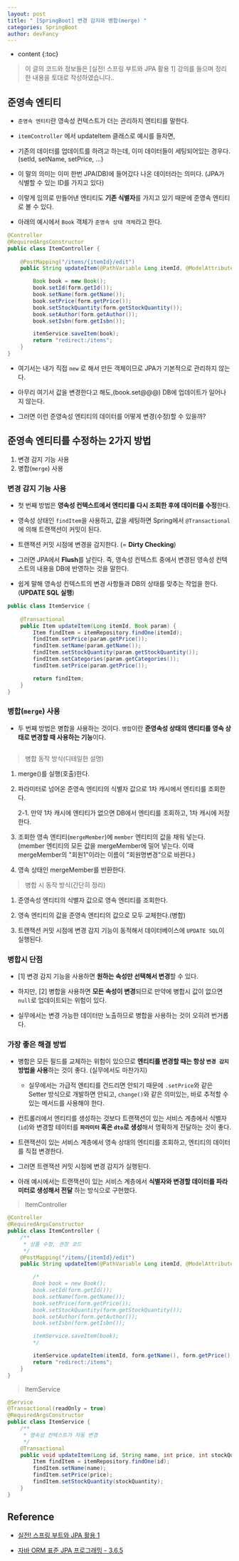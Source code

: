 ```yaml
---
layout: post
title: " [SpringBoot] 변경 감지와 병합(merge) "
categories: SpringBoot
author: devFancy
---
```

* content
{:toc}

> 이 글의 코드와 정보들은 [실전! 스프링 부트와 JPA 활용 1] 강의를 들으며 정리한 내용을 토대로 작성하였습니다..


## 준영속 엔티티

* `준영속 엔티티`란 영속성 컨텍스트가 더는 관리하지 엔티티를 말한다.

* `itemController` 에서 updateItem 클래스로 예시를 들자면,

* 기존의 데이터를 업데이트를 하려고 하는데, 이미 데이터들이 세팅되어있는 경우다. (setId, setName, setPrice, ...)

* 이 말의 의미는 이미 한번 JPA(DB)에 들어갔다 나온 데이터라는 의미다. (JPA가 식별할 수 있는 ID를 가지고 있다)

* 이렇게 임의로 만들어낸 엔티티도 **기존 식별자**를 가지고 있기 때문에 준영속 엔티티로 볼 수 있다.

* 아래의 예시에서 `Book` 객체가  `준영속 상태 객체`라고 한다.

```java
@Controller
@RequiredArgsConstructor
public class ItemController {
    
    @PostMapping("/items/{itemId}/edit")
    public String updateItem(@PathVariable Long itemId, @ModelAttribute("form") BookForm form) {

        Book book = new Book();
        book.setId(form.getId());
        book.setName(form.getName());
        book.setPrice(form.getPrice());
        book.setStockQuantity(form.getStockQuantity());
        book.setAuthor(form.getAuthor());
        book.setIsbn(form.getIsbn());

        itemService.saveItem(book);
        return "redirect:/items";
    }
}
```

* 여기서는 내가 직접 `new` 로 해서 만든 객체이므로 JPA가 기본적으로 관리하지 않는다.

* 아무리 여기서 값을 변경한다고 해도,(book.set@@@) DB에 업데이트가 일어나지 않는다.

* 그러면 이런 준영속성 엔티티의 데이터를 어떻게 변경(수정)할 수 있을까?

## 준영속 엔티티를 수정하는 2가지 방법

1. 변경 감지 기능 사용
2. 병합(`merge`) 사용

### 변경 감지 기능 사용

* 첫 번째 방법은 **영속성 컨텍스트에서 엔티티를 다시 조회한 후에 데이터를 수정**한다.

* 영속성 상태인 `findItem`을 사용하고, 값을 세팅하면 Spring에서 `@Transactional`에 의해 트랜잭션이 커밋이 된다.

* 트랜잭션 커밋 시점에 변경을 감지한다. (= **Dirty Checking**)

* 그러면 JPA에서 **Flush**를 날린다. 즉, 영속성 컨텍스트 중에서 변경된 영속성 컨텍스트의 내용을 DB에 반영하는 것을 말한다.

* 쉽게 말해 영속성 컨텍스트의 변경 사항들과 DB의 상태를 맞추는 작업을 한다.(**UPDATE SQL 실행**)

```java
public class ItemService {
    
    @Transactional
    public Item updateItem(Long itemId, Book param) {
        Item findItem = itemRepository.findOne(itemId);
        findItem.setPrice(param.getPrice());
        findItem.setName(param.getName());
        findItem.setStockQuantity(param.getStockQuantity());
        findItem.setCategories(param.getCategories());
        findItem.setPrice(param.getPrice());

        return findItem;
    }
}
```

### 병합(`merge`) 사용

* 두 번째 방법은 병합을 사용하는 것이다. `병합`이란 **준영속성 상태의 엔티티를 영속 상태로 변경할 때 사용하는 기능**이다.


![]()

> 병합 동작 방식(디테일한 설명)

1. merge()를 실행(호출)한다.

2. 파라미터로 넘어온 준영속 엔티티의 식별자 값으로 1차 캐시에서 엔티티를 조회한다.

    2-1. 만약 1차 캐시에 엔티티가 없으면 DB에서 엔티티를 조회하고, 1차 캐시에 저장한다.

3. 조회한 영속 엔티티(`mergeMember`)에 `member` 엔티티의 값을 채워 넣는다. (member 엔티티의 모든 값을 mergeMember에 밀어 넣는다. 이때 mergeMember의 "회원1"이라는 이름이 "회원명변경"으로 바뀐다.)

4. 영속 상태인 mergeMember를 반환한다.


> 병합 시 동작 방식(간단히 정리)

1. 준영속성 엔티티의 식별자 값으로 영속 엔티티를 조회한다.

2. 영속 엔티티의 값을 준영속 엔티티의 값으로 모두 교체한다.(병합)

3. 트랜잭션 커밋 시점에 변경 감지 기능이 동적해서 데이터베이스에 `UPDATE SQL`이 실행된다.


### 병합시 단점

* [1] 변경 감지 기능을 사용하면 **원하는 속성만 선택해서 변경**할 수 있다.

* 하지만, [2] 병합을 사용하면 **모든 속성이 변경**되므로 만약에 병합시 값이 없으면 `null`로 업데이트되는 위험이 있다.

* 실무에서는 변경 가능한 데이터만 노출하므로 병합을 사용하는 것이 오히려 번거롭다.

### 가장 좋은 해결 방법 

* 병합은 모든 필드를 교체하는 위험이 있으므로 **엔티티를 변경할 때는 항상 `변경 감지` 방법을 사용**하는 것이 좋다. (실무에서도 마찬가지)

  * 실무에서는 가급적 엔티티를 건드리면 안되기 때문에 `.setPrice`와 같은 Setter 방식으로 개발하면 안되고, `change()`와 같은 의미있는, 바로 추적할 수 있는 메서드를 사용해야 한다.

* 컨트롤러에서 엔티티를 생성하는 것보다 트랜잭션이 있는 서비스 계층에서 식별자(`id`)와 변경할 테이터를 **`파라미터` 혹은 `dto`로 생성**해서 명확하게 전달하는 것이 좋다.

* 트랜잭션이 있는 서비스 계층에서 영속 상태의 엔티티를 조회하고, 엔티티의 데이터를 직접 변경한다.

* 그러면 트랜잭션 커밋 시점에 변경 감지가 실행된다.


* 아래 예시에서는 트랜잭션이 있는 서비스 계층에서 **식별자와 변경할 데이터를 파라미터로 생성해서 전달** 하는 방식으로 구현했다.

> ItemController 

```java
@Controller
@RequiredArgsConstructor
public class ItemController {
    /**
     * 상품 수정, 권장 코드
     */
    @PostMapping("/items/{itemId}/edit")
    public String updateItem(@PathVariable Long itemId, @ModelAttribute("form") BookForm form) {

        /*
        Book book = new Book();
        book.setId(form.getId());
        book.setName(form.getName());
        book.setPrice(form.getPrice());
        book.setStockQuantity(form.getStockQuantity());
        book.setAuthor(form.getAuthor());
        book.setIsbn(form.getIsbn());

        itemService.saveItem(book);
        */

        itemService.updateItem(itemId, form.getName(), form.getPrice(), form.getStockQuantity());
        return "redirect:/items";
    }
}
```

> ItemService

```java
@Service
@Transactional(readOnly = true)
@RequiredArgsConstructor
public class ItemService {
    /**
     * 영속성 컨텍스트가 자동 변경
     */
    @Transactional
    public void updateItem(Long id, String name, int price, int stockQuantity) {
        Item findItem = itemRepository.findOne(id);
        findItem.setName(name);
        findItem.setPrice(price);
        findItem.setStockQuantity(stockQuantity);
    }
}
```

## Reference

* [실전! 스프링 부트와 JPA 활용 1](https://www.inflearn.com/course/%EC%8A%A4%ED%94%84%EB%A7%81%EB%B6%80%ED%8A%B8-JPA-%ED%99%9C%EC%9A%A9-1/)

* [자바 ORM 표준 JPA 프로그래밍 - 3.6.5](http://www.yes24.com/Product/Goods/19040233)